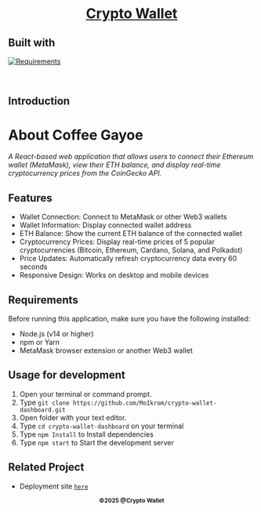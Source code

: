 <h1 align="center"><u> Crypto Wallet </u></h1>
<p align="left">
<h2>Built with</h2>
</p>

[![Requirements](https://skillicons.dev/icons?i=react)](https://skillicons.dev)

<br>
 

## Introduction

# **About Coffee Gayoe**

_A React-based web application that allows users to connect their Ethereum wallet (MetaMask), view their ETH balance, and display real-time cryptocurrency prices from the CoinGecko API._

## Features

- Wallet Connection: Connect to MetaMask or other Web3 wallets
- Wallet Information: Display connected wallet address
- ETH Balance: Show the current ETH balance of the connected wallet
- Cryptocurrency Prices: Display real-time prices of 5 popular cryptocurrencies (Bitcoin, Ethereum, Cardano, Solana, and Polkadot)
- Price Updates: Automatically refresh cryptocurrency data every 60 seconds
- Responsive Design: Works on desktop and mobile devices

## Requirements

 Before running this application, make sure you have the following installed:

- Node.js (v14 or higher)
- npm or Yarn
- MetaMask browser extension or another Web3 wallet

## Usage for development

1. Open your terminal or command prompt.
2. Type `git clone https://github.com/MoIkrom/crypto-wallet-dashboard.git`
3. Open folder with your text editor.
4. Type `cd crypto-wallet-dashboard` on your terminal
5. Type `npm Install` to Install dependencies
6. Type `npm start` to Start the development server

 

## Related Project

- Deployment site [`here`](https://react-coffee-gayoe-gosqvcz59-moikroms-projects.vercel.app/) 

<p align="center"><sub><b>&copy;2025 @Crypto Wallet</b></sub></p>
